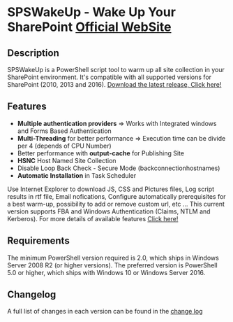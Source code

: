# SPSWakeUp - Wake Up Your SharePoint [Official WebSite](https://spwakeup.com)

## Description

SPSWakeUp is a PowerShell script tool to warm up all site collection in your SharePoint environment. It's compatible with all supported versions for SharePoint (2010, 2013 and 2016). [Download the latest release, Click here!](https://github.com/luigilink/spswakeup/releases/latest)

## Features

* **Multiple authentication providers** => Works with Integrated windows and Forms Based Authentication
* **Multi-Threading** for better performance => Execution time can be divide per 4 (depends of CPU Number)
* Better performance with **output-cache** for Publishing Site
* **HSNC** Host Named Site Collection
* Disable Loop Back Check - Secure Mode (backconnectionhostnames)
* **Automatic Installation** in Task Scheduler

Use Internet Explorer to download JS, CSS and Pictures files, Log script results in rtf file, Email nofications, Configure automatically prerequisites for a best warm-up, possibility to add or remove custom url, etc ...
This current version supports FBA and Windows Authentication (Claims, NTLM and Kerberos).
For more details of available features [Click here!](https://github.com/luigilink/spswakeup/wiki/Features)

## Requirements

The minimum PowerShell version required is 2.0, which ships in Windows Server 2008 R2 (or higher versions).
The preferred version is PowerShell 5.0 or higher, which ships with Windows 10 or Windows Server 2016.

## Changelog

A full list of changes in each version can be found in the [change log](CHANGELOG.md)
